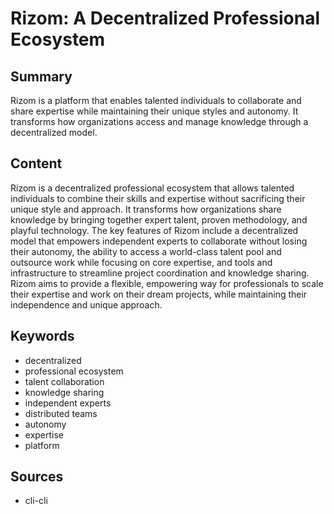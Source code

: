 # Rizom: A Decentralized Professional Ecosystem

## Summary

Rizom is a platform that enables talented individuals to collaborate and share expertise while maintaining their unique styles and autonomy. It transforms how organizations access and manage knowledge through a decentralized model.

## Content

Rizom is a decentralized professional ecosystem that allows talented individuals to combine their skills and expertise without sacrificing their unique style and approach. It transforms how organizations share knowledge by bringing together expert talent, proven methodology, and playful technology. The key features of Rizom include a decentralized model that empowers independent experts to collaborate without losing their autonomy, the ability to access a world-class talent pool and outsource work while focusing on core expertise, and tools and infrastructure to streamline project coordination and knowledge sharing. Rizom aims to provide a flexible, empowering way for professionals to scale their expertise and work on their dream projects, while maintaining their independence and unique approach.

## Keywords

- decentralized
- professional ecosystem
- talent collaboration
- knowledge sharing
- independent experts
- distributed teams
- autonomy
- expertise
- platform

## Sources

- cli-cli
